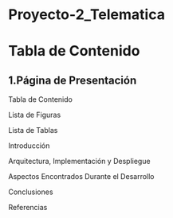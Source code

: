# Proyecto-2_Telematica

# Tabla de Contenido
## 1.Página de Presentación

Tabla de Contenido

Lista de Figuras

Lista de Tablas

Introducción

Arquitectura, Implementación y Despliegue

Aspectos Encontrados Durante el Desarrollo

Conclusiones

Referencias
